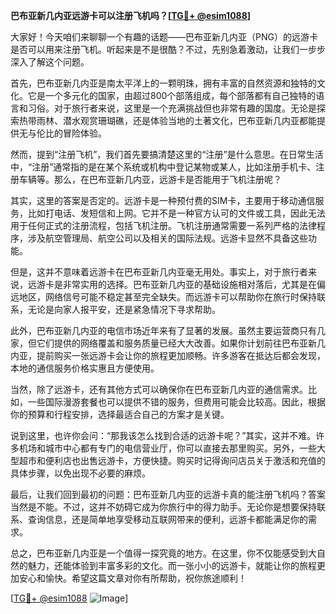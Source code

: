 **巴布亚新几内亚远游卡可以注册飞机吗？[[TG💪+ @esim1088](https://t.me/s/esim1088)]**

大家好！今天咱们来聊聊一个有趣的话题——巴布亚新几内亚（PNG）的远游卡是否可以用来注册飞机。听起来是不是很酷？不过，先别急着激动，让我们一步步深入了解这个问题。

首先，巴布亚新几内亚是南太平洋上的一颗明珠，拥有丰富的自然资源和独特的文化。它是一个多元化的国家，由超过800个部落组成，每个部落都有自己独特的语言和习俗。对于旅行者来说，这里是一个充满挑战但也非常有趣的国度。无论是探索热带雨林、潜水观赏珊瑚礁，还是体验当地的土著文化，巴布亚新几内亚都能提供无与伦比的冒险体验。

然而，提到“注册飞机”，我们首先要搞清楚这里的“注册”是什么意思。在日常生活中，“注册”通常指的是在某个系统或机构中登记某物或某人，比如注册手机卡、注册车辆等。那么，在巴布亚新几内亚，远游卡是否能用于飞机注册呢？

其实，这里的答案是否定的。远游卡是一种预付费的SIM卡，主要用于移动通信服务，比如打电话、发短信和上网。它并不是一种官方认可的文件或工具，因此无法用于任何正式的注册流程，包括飞机注册。飞机注册通常需要一系列严格的法律程序，涉及航空管理局、航空公司以及相关的国际法规。远游卡显然不具备这些功能。

但是，这并不意味着远游卡在巴布亚新几内亚毫无用处。事实上，对于旅行者来说，远游卡是非常实用的选择。巴布亚新几内亚的基础设施相对落后，尤其是在偏远地区，网络信号可能不稳定甚至完全缺失。而远游卡可以帮助你在旅行时保持联系，无论是向家人报平安，还是紧急情况下寻求帮助。

此外，巴布亚新几内亚的电信市场近年来有了显著的发展。虽然主要运营商只有几家，但它们提供的网络覆盖和服务质量已经大大改善。如果你计划前往巴布亚新几内亚，提前购买一张远游卡会让你的旅程更加顺畅。许多游客在抵达后都会发现，本地的通信服务价格实惠且方便使用。

当然，除了远游卡，还有其他方式可以确保你在巴布亚新几内亚的通信需求。比如，一些国际漫游套餐也可以提供不错的服务，但费用可能会比较高。因此，根据你的预算和行程安排，选择最适合自己的方案才是关键。

说到这里，也许你会问：“那我该怎么找到合适的远游卡呢？”其实，这并不难。许多机场和城市中心都有专门的电信营业厅，你可以直接去那里购买。另外，一些大型超市和便利店也出售远游卡，方便快捷。购买时记得询问店员关于激活和充值的具体步骤，以免出现不必要的麻烦。

最后，让我们回到最初的问题：巴布亚新几内亚的远游卡真的能注册飞机吗？答案当然是不能。不过，这并不妨碍它成为你旅行中的得力助手。无论你是想要保持联系、查询信息，还是简单地享受移动互联网带来的便利，远游卡都能满足你的需求。

总之，巴布亚新几内亚是一个值得一探究竟的地方。在这里，你不仅能感受到大自然的魅力，还能体验到丰富多彩的文化。而一张小小的远游卡，就能让你的旅程更加安心和愉快。希望这篇文章对你有所帮助，祝你旅途顺利！

[[TG💪+ @esim1088](https://t.me/s/esim1088) ![Image](https://i.postimg.cc/4NQfJmqS/Snipaste-2025-05-13-00-14-12.png)]